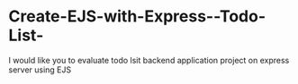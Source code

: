 # Create-EJS-with-Express--Todo-List-
I would like you to evaluate todo lsit backend application project on express server using EJS
